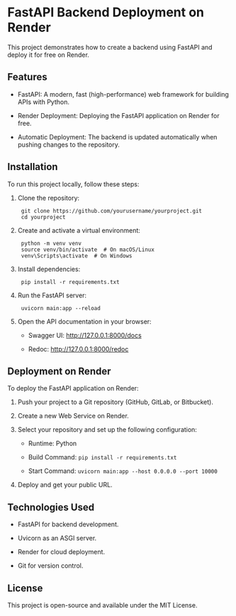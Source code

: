 # FastAPI Backend Deployment on Render

This project demonstrates how to create a backend using FastAPI and deploy it for free on Render.

## Features

- FastAPI: A modern, fast (high-performance) web framework for building APIs with Python.

- Render Deployment: Deploying the FastAPI application on Render for free.

- Automatic Deployment: The backend is updated automatically when pushing changes to the repository.

## Installation

To run this project locally, follow these steps:

1. Clone the repository:

        git clone https://github.com/yourusername/yourproject.git
        cd yourproject


2. Create and activate a virtual environment:

        python -m venv venv
        source venv/bin/activate  # On macOS/Linux
        venv\Scripts\activate  # On Windows


3. Install dependencies:

        pip install -r requirements.txt


4. Run the FastAPI server:

        uvicorn main:app --reload


5. Open the API documentation in your browser:

    - Swagger UI: http://127.0.0.1:8000/docs

    - Redoc: http://127.0.0.1:8000/redoc

## Deployment on Render

To deploy the FastAPI application on Render:

1. Push your project to a Git repository (GitHub, GitLab, or Bitbucket).

2. Create a new Web Service on Render.

3. Select your repository and set up the following configuration:

    - Runtime: Python

    - Build Command: ```pip install -r requirements.txt```

    - Start Command: ```uvicorn main:app --host 0.0.0.0 --port 10000```

4. Deploy and get your public URL.

## Technologies Used

- FastAPI for backend development.

- Uvicorn as an ASGI server.

- Render for cloud deployment.

- Git for version control.

## License

This project is open-source and available under the MIT License.